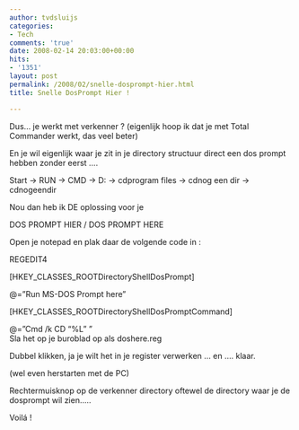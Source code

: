 ```yaml
---
author: tvdsluijs
categories:
- Tech
comments: 'true'
date: 2008-02-14 20:03:00+00:00
hits:
- '1351'
layout: post
permalink: /2008/02/snelle-dosprompt-hier.html
title: Snelle DosPrompt Hier !

---
```

Dus… je werkt met verkenner ? (eigenlijk hoop ik dat je met Total Commander werkt, das veel beter)

En je wil eigenlijk waar je zit in je directory structuur direct een dos prompt hebben zonder eerst ….

Start -> RUN -> CMD -> D: -> cdprogram files -> cdnog een dir -> cdnogeendir

Nou dan heb ik DE oplossing voor je

DOS PROMPT HIER / DOS PROMPT HERE

Open je notepad en plak daar de volgende code in :

REGEDIT4

[HKEY_CLASSES_ROOTDirectoryShellDosPrompt]

@=&#8221;Run MS-DOS Prompt here&#8221;

[HKEY_CLASSES_ROOTDirectoryShellDosPromptCommand]

@=&#8221;Cmd /k CD &#8220;%L&#8221; &#8221;   
Sla het op je buroblad op als doshere.reg

Dubbel klikken, ja je wilt het in je register verwerken … en …. klaar.

(wel even herstarten met de PC)

Rechtermuisknop op de verkenner directory oftewel de directory waar je de dosprompt wil zien…..

Voilá !